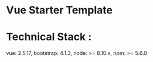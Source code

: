 # Vue Starter Template

# Technical Stack :
vue: 2.5.17, bootstrap: 4.1.3, node: >= 8.10.x, npm: >= 5.6.0